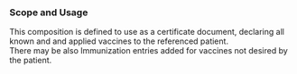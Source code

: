 ### Scope and Usage

This composition is defined to use as a certificate document, declaring all known and and applied vaccines to the referenced patient.<br>
There may be also Immunization entries added for vaccines not desired by the patient.
